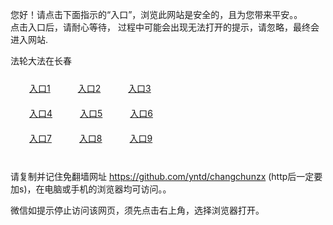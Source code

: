 您好！请点击下面指示的“入口”，浏览此网站是安全的，且为您带来平安。。 <br/>
点击入口后，请耐心等待， 过程中可能会出现无法打开的提示，请忽略，最终会进入网站. </br>

法轮大法在长春<br/>
<div style="padding:10px"><a style="margin:20px" target="_blank" href="https://d34jon4ceqx4xd.cloudfront.net/2Qpsp?bskhen" id="ccLink1" rel="nofollow">入口1</a> <a target="_blank" style="margin:20px" href="https://d1xuowcooaw1c2.cloudfront.net/2Qpsp?kgzxq" id="ccLink2" rel="nofollow">入口2</a> <a style="margin:20px" target="_blank" href="https://d3jssxaw721ge4.cloudfront.net/2Qpsp?cjhmtke" id="ccLink3" rel="nofollow">入口3</a></div>

<div style="padding:10px" ><a style="margin:20px" target="_blank" href="https://d34jon4ceqx4xd.cloudfront.net/2Qpsp?bskhen" id="ccLink4" rel="nofollow">入口4</a> <a style="margin:20px" href="https://d1xuowcooaw1c2.cloudfront.net/2Qpsp?kgzxq" target="_blank" id="ccLink5" rel="nofollow">入口5</a> <a style="margin:20px" href="https://d3jssxaw721ge4.cloudfront.net/2Qpsp?cjhmtke" target="_blank" id="ccLink6" rel="nofollow">入口6</a></div>

<div style="padding:10px"><a style="margin:20px" target="_blank" href="https://d34jon4ceqx4xd.cloudfront.net/2Qpsp?bskhen" id="ccLink7" rel="nofollow">入口7</a> <a style="margin:20px" href="https://d1xuowcooaw1c2.cloudfront.net/2Qpsp?kgzxq" target="_blank" id="ccLink8" rel="nofollow">入口8</a> <a style="margin:20px" target="_blank" href="https://d3jssxaw721ge4.cloudfront.net/2Qpsp?cjhmtke" id="ccLink9" rel="nofollow">入口9</a></div>

<br/>



请复制并记住免翻墙网址 https://github.com/yntd/changchunzx (http后一定要加s)，在电脑或手机的浏览器均可访问。。<br/>

微信如提示停止访问该网页，须先点击右上角，选择浏览器打开。
